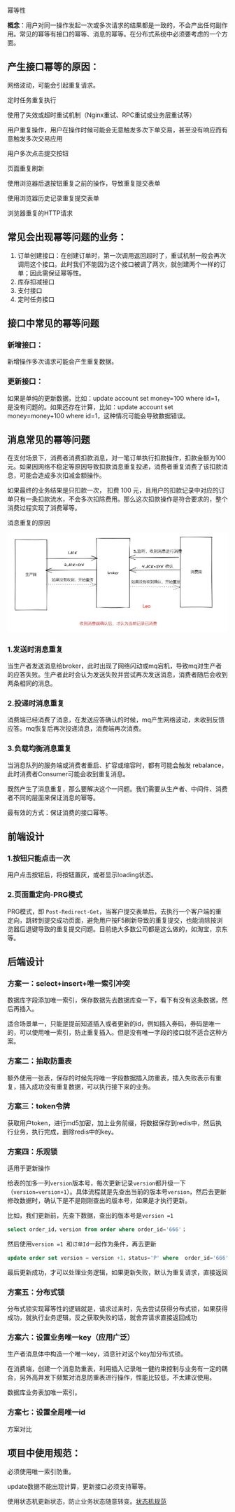 幂等性

**概念**：用户对同一操作发起一次或多次请求的结果都是一致的，不会产出任何副作用。常见的幂等有接口的幂等、消息的幂等。在分布式系统中必须要考虑的一个方面。

## 产生接口幂等的原因：

网络波动，可能会引起重复请求。

定时任务重复执行

使用了失效或超时重试机制（Nginx重试、RPC重试或业务层重试等）

用户重复操作，用户在操作时候可能会无意触发多次下单交易，甚至没有响应而有意触发多次交易应用

用户多次点击提交按钮

页面重复刷新

使用浏览器后退按钮重复之前的操作，导致重复提交表单

使用浏览器历史记录重复提交表单

浏览器重复的HTTP请求

 

## 常见会出现幂等问题的业务：

1. 订单创建接口：在创建订单时，第一次调用返回超时了，重试机制一般会再次调用这个接口。此时我们不能因为这个接口被调了两次，就创建两个一样的订单；因此需保证幂等性。
2. 库存扣减接口
3. 支付接口
4. 定时任务接口



## 接口中常见的幂等问题

### 新增接口：

新增操作多次请求可能会产生重复数据。

### 更新接口：

如果是单纯的更新数据，比如：update account set money=100 where id=1，是没有问题的。如果还存在计算，比如：update account set money=money+100 where id=1，这种情况可能会导致数据错误。



## 消息常见的幂等问题

在支付场景下，消费者消费扣款消息，对一笔订单执行扣款操作，扣款金额为100 元。如果因网络不稳定等原因导致扣款消息重复投递，消费者重复消费了该扣款消息，可能会造成多次扣减金额操作。

如果最终的业务结果是只扣款一次， 扣费 100 元，且用户的扣款记录中对应的订单只有一条扣款流水，不会多次扣除费用。那么这次扣款操作是符合要求的，整个消费过程实现了消费幂等。



消息重复的原因

![img](img/mq发送接收消息.png)

### 1.发送时消息重复

当生产者发送消息给broker，此时出现了网络闪动或mq宕机，导致mq对生产者的应答失败。生产者此时会认为发送失败并尝试再次发送消息，消费者随后会收到两条相同的消息。

### 2.投递时消息重复

消费端已经消费了消息，在发送应答确认的时候，mq产生网络波动，未收到反馈应答。mq恢复后再次投递消息，消费端再次消费。

### 3.负载均衡消息重复

当消息队列的服务端或消费者重启、扩容或缩容时，都有可能会触发 rebalance，此时消费者Consumer可能会收到重复消息。 



既然产生了消息重复，那么要解决这个一问题。我们需要从生产者、中间件、消费者不同的层面来保证消息的幂等。



最有效的方式：保证消费的接口幂等。



## 前端设计

### 1.按钮只能点击一次

 用户点击按钮后，将按钮置灰，或者显示loading状态。

### 2.页面重定向-PRG模式

 PRG模式，即 `Post-Redirect-Get`，当客户提交表单后，去执行一个客户端的重定向，跳转到提交成功页面，避免用户按F5刷新导致的重复提交，也能消除按浏览器后退键导致的重复提交问题。目前绝大多数公司都是这么做的，如淘宝，京东等。



## 后端设计



### 方案一：select+insert+唯一索引冲突

数据库字段添加唯一索引，保存数据先去数据库查一下，看下有没有这条数据，然后再插入。

适合场景单一，只能是提前知道插入或者更新的id，例如插入券码，券码是唯一的，可以使用唯一索引，防止重复插入。但是没有唯一字段的接口就不适合这种方案。



### 方案二：抽取防重表

额外使用一张表，保存的时候先将唯一字段数据插入防重表，插入失败表示有重复，插入成功没有重复数据，可以执行接下来的业务。



### 方案三：token令牌

获取用户token，进行md5加密，加上业务前缀，将数据保存到redis中，然后执行业务，执行完成，删除redis中的key。



### 方案四：乐观锁

适用于更新操作

给表的加多一列`version`版本号，每次更新记录`version`都升级一下（`version=version+1`）。具体流程就是先查出当前的版本号`version`，然后去更新修改数据时，确认下是不是刚刚查出的版本号，如果是才执行更新。

比如，我们更新前，先查下数据，查出的版本号是`version =1`

```SQL
select order_id，version from order where order_id='666'；
```

 然后使用`version =1 `和`订单Id`一起作为条件，再去更新

```SQL
update order set version = version +1，status='P' where  order_id='666' and version =1
```

 最后更新成功，才可以处理业务逻辑，如果更新失败，默认为重复请求，直接返回



### 方案五：分布式锁

分布式锁实现幂等性的逻辑就是，请求过来时，先去尝试获得分布式锁，如果获得成功，就执行业务逻辑，反之获取失败的话，就舍弃请求直接返回成功



### 方案六：设置业务唯一key（应用广泛）

生产者消息体中构造一个唯一key，消息针对这个key加分布式锁。

在消费端，创建一个消息防重表，利用插入记录唯一健约束控制与业务有一定的耦合，另外高并发下频繁对消息防重表进行操作，性能比较低，不太建议使用。

数据库业务表加唯一索引。



### 方案七：设置全局唯一id





方案对比





## 项目中使用规范：

必须使用唯一索引防重。

update数据不能出现计算，更新接口必须支持幂等。

使用状态机更新状态，防止业务状态随意转变。[状态机规范](状态机规范.md) 
